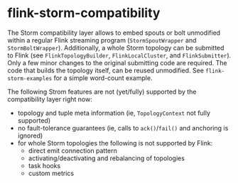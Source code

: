 # flink-storm-compatibility

The Storm compatibility layer allows to embed spouts or bolt unmodified within a regular Flink streaming program (`StormSpoutWrapper` and `StormBoltWrapper`). Additionally, a whole Storm topology can be submitted to Flink (see `FlinkTopologyBuilder`, `FlinkLocalCluster`, and `FlinkSubmitter`). Only a few minor changes to the original submitting code are required. The code that builds the topology itself, can be reused unmodified. See `flink-storm-examples` for a simple word-count example.

The following Strom features are not (yet/fully) supported by the compatibility layer right now:
* topology and tuple meta information (ie, `TopologyContext` not fully supported)
* no fault-tolerance guarantees (ie, calls to `ack()`/`fail()` and anchoring is ignored)
* for whole Storm topologies the following is not supported by Flink:
  * direct emit connection pattern
  * activating/deactivating and rebalancing of topologies
  * task hooks
  * custom metrics
